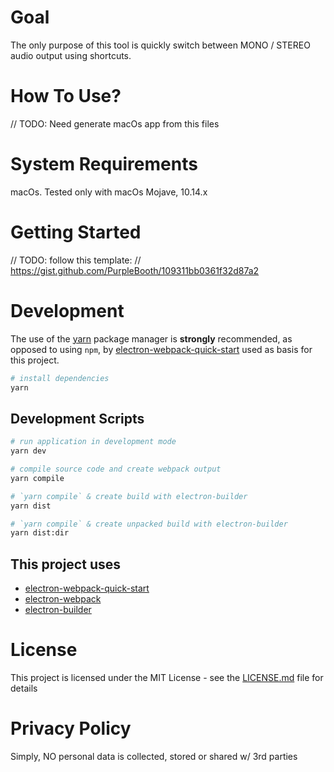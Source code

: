 # Goal

The only purpose of this tool is quickly switch between MONO / STEREO audio output using shortcuts.

# How To Use?

// TODO: Need generate macOs app from this files

# System Requirements


macOs. Tested only with macOs Mojave, 10.14.x

# Getting Started

// TODO: follow this template: 
// https://gist.github.com/PurpleBooth/109311bb0361f32d87a2

# Development

The use of the [yarn](https://yarnpkg.com/) package manager is **strongly** recommended, as opposed to using `npm`, by [electron-webpack-quick-start](https://github.com/electron-userland/electron-webpack-quick-start) used as basis for this project.

```bash
# install dependencies
yarn
```

## Development Scripts

```bash
# run application in development mode
yarn dev

# compile source code and create webpack output
yarn compile

# `yarn compile` & create build with electron-builder
yarn dist

# `yarn compile` & create unpacked build with electron-builder
yarn dist:dir
```

## This project uses

+ [electron-webpack-quick-start](https://github.com/electron-userland/electron-webpack-quick-start) 
+ [electron-webpack](https://github.com/electron-userland/electron-webpack) 
+ [electron-builder](https://www.electron.build) 

# License

This project is licensed under the MIT License - see the [LICENSE.md](https://github.com/jamland/mono-switch/blob/master/LICENSE) file for details

# Privacy Policy

Simply, NO personal data is collected, stored or shared w/ 3rd parties
